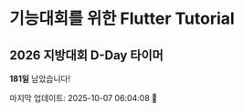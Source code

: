 # 기능대회를 위한 Flutter Tutorial 

## 2026 지방대회 D-Day 타이머
<!-- D-DAY-START -->
**181일** 남았습니다!

마지막 업데이트: 2025-10-07 06:04:08

